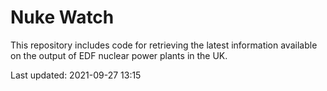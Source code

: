 # Nuke Watch

This repository includes code for retrieving the latest information available on the output of EDF nuclear power plants in the UK.

Last updated: 2021-09-27 13:15